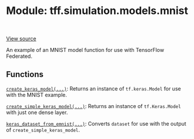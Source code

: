 <div itemscope itemtype="http://developers.google.com/ReferenceObject">
<meta itemprop="name" content="tff.simulation.models.mnist" />
<meta itemprop="path" content="Stable" />
</div>

# Module: tff.simulation.models.mnist

<table class="tfo-notebook-buttons tfo-api" align="left">
</table>

<a target="_blank" href="http://github.com/tensorflow/federated/tree/master/tensorflow_federated/python/simulation/models/mnist.py">View
source</a>

An example of an MNIST model function for use with TensorFlow Federated.

<!-- Placeholder for "Used in" -->

## Functions

[`create_keras_model(...)`](../../../tff/simulation/models/mnist/create_keras_model.md):
Returns an instance of `tf.keras.Model` for use with the MNIST example.

[`create_simple_keras_model(...)`](../../../tff/simulation/models/mnist/create_simple_keras_model.md):
Returns an instance of `tf.Keras.Model` with just one dense layer.

[`keras_dataset_from_emnist(...)`](../../../tff/simulation/models/mnist/keras_dataset_from_emnist.md):
Converts `dataset` for use with the output of `create_simple_keras_model`.
